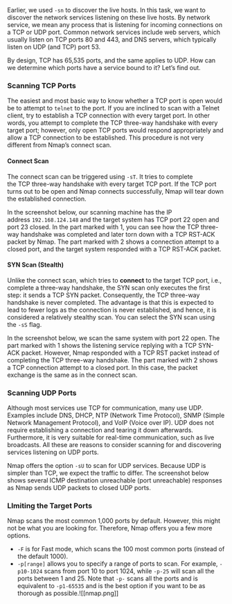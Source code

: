 Earlier, we used `-sn` to discover the live hosts. In this task, we want to discover the network services listening on these live hosts. By network service, we mean any process that is listening for incoming connections on a TCP or UDP port. Common network services include web servers, which usually listen on TCP ports 80 and 443, and DNS servers, which typically listen on UDP (and TCP) port 53.

By design, TCP has 65,535 ports, and the same applies to UDP. How can we determine which ports have a service bound to it? Let’s find out.

### Scanning TCP Ports

The easiest and most basic way to know whether a TCP port is open would be to attempt to `telnet` to the port. If you are inclined to scan with a Telnet client, try to establish a TCP connection with every target port. In other words, you attempt to complete the TCP three-way handshake with every target port; however, only open TCP ports would respond appropriately and allow a TCP connection to be established. This procedure is not very different from Nmap’s connect scan.

#### Connect Scan

The connect scan can be triggered using `-sT`. It tries to complete the TCP three-way handshake with every target TCP port. If the TCP port turns out to be open and Nmap connects successfully, Nmap will tear down the established connection.

In the screenshot below, our scanning machine has the IP address `192.168.124.148` and the target system has TCP port 22 open and port 23 closed. In the part marked with 1, you can see how the TCP three-way handshake was completed and later torn down with a TCP RST-ACK packet by Nmap. The part marked with 2 shows a connection attempt to a closed port, and the target system responded with a TCP RST-ACK packet.

#### SYN Scan (Stealth)  

Unlike the connect scan, which tries to **connect** to the target TCP port, i.e., complete a three-way handshake, the SYN scan only executes the first step: it sends a TCP SYN packet. Consequently, the TCP three-way handshake is never completed. The advantage is that this is expected to lead to fewer logs as the connection is never established, and hence, it is considered a relatively stealthy scan. You can select the SYN scan using the `-sS` flag.

In the screenshot below, we scan the same system with port 22 open. The part marked with 1 shows the listening service replying with a TCP SYN-ACK packet. However, Nmap responded with a TCP RST packet instead of completing the TCP three-way handshake. The part marked with 2 shows a TCP connection attempt to a closed port. In this case, the packet exchange is the same as in the connect scan.

### Scanning UDP Ports

Although most services use TCP for communication, many use UDP. Examples include DNS, DHCP, NTP (Network Time Protocol), SNMP (Simple Network Management Protocol), and VoIP (Voice over IP). UDP does not require establishing a connection and tearing it down afterwards. Furthermore, it is very suitable for real-time communication, such as live broadcasts. All these are reasons to consider scanning for and discovering services listening on UDP ports.

Nmap offers the option `-sU` to scan for UDP services. Because UDP is simpler than TCP, we expect the traffic to differ. The screenshot below shows several ICMP destination unreachable (port unreachable) responses as Nmap sends UDP packets to closed UDP ports.

### LImiting the Target Ports

Nmap scans the most common 1,000 ports by default. However, this might not be what you are looking for. Therefore, Nmap offers you a few more options.

- `-F` is for Fast mode, which scans the 100 most common ports (instead of the default 1000).
- `-p[range]` allows you to specify a range of ports to scan. For example, `-p10-1024` scans from port 10 to port 1024, while `-p-25` will scan all the ports between 1 and 25. Note that `-p-` scans all the ports and is equivalent to `-p1-65535` and is the best option if you want to be as thorough as possible.![[nmap.png]]